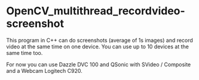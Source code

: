 # OpenCV_multithread_recordvideo-screenshot
This program in C++ can do screenshots (average of 1s images) and record video at the same time on one device. You can use up to 10 devices at the same time too. 

For now you can use Dazzle DVC 100 and QSonic with SVideo / Composite and a Webcam Logitech C920.
